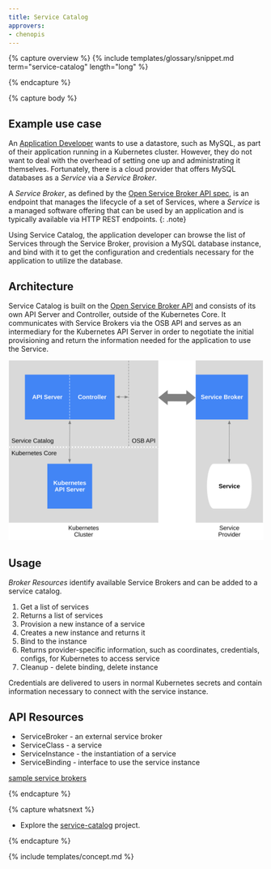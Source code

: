 ```yaml
---
title: Service Catalog
approvers:
- chenopis
---
```


{% capture overview %}
{% include templates/glossary/snippet.md term="service-catalog" length="long" %}

{% endcapture %}


{% capture body %}
## Example use case

An [Application Developer](/docs/reference/glossary/?user-type=true#term-application-developer) wants to use a datastore, such as MySQL, as part of their application running in a Kubernetes cluster. However, they do not want to deal with the overhead of setting one up and administrating it themselves. Fortunately, there is a cloud provider that offers MySQL databases as a *Service* via a *Service Broker*.

A *Service Broker*, as defined by the [Open Service Broker API spec](https://github.com/openservicebrokerapi/servicebroker/blob/v2.13/spec.md), is an endpoint that manages the lifecycle of a set of Services, where a *Service* is a managed software offering that can be used by an application and is typically available via HTTP REST endpoints.
{: .note}

Using Service Catalog, the application developer can browse the list of Services through the Service Broker, provision a MySQL database instance, and bind with it to get the configuration and credentials necessary for the application to utilize the database.

## Architecture

Service Catalog is built on the [Open Service Broker API](https://github.com/openservicebrokerapi/servicebroker) and consists of its own API Server and Controller, outside of the Kubernetes Core. It communicates with Service Brokers via the OSB API and serves as an intermediary for the Kubernetes API Server in order to negotiate the initial provisioning and return the information needed for the application to use the Service.

![Service Catalog Architecture](/images/docs/service-catalog-architecture.svg)

## Usage

*Broker Resources* identify available Service Brokers and can be added to a service catalog.

1. Get a list of services
1. Returns a list of services
1. Provision a new instance of a service
1. Creates a new instance and returns it
1. Bind to the instance
1. Returns provider-specific information, such as coordinates, credentials, configs, for Kubernetes to access service
1. Cleanup - delete binding, delete instance

Credentials are delivered to users in normal Kubernetes secrets and contain information necessary to connect with the service instance.

## API Resources

* ServiceBroker - an external service broker
* ServiceClass - a service
* ServiceInstance - the instantiation of a service
* ServiceBinding - interface to use the service instance

[sample service brokers](https://github.com/openservicebrokerapi/servicebroker/blob/master/gettingStarted.md#sample-service-brokers)

{% endcapture %}


{% capture whatsnext %}
* Explore the [service-catalog](https://github.com/kubernetes-incubator/service-catalog) project.

{% endcapture %}


{% include templates/concept.md %}

